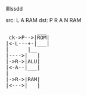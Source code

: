 llllssdd

src: L A RAM
dst: P R A N RAM 



<pre>
          ___
 ck->P-->|ROM|
|<-L---+-|___|
|      |__
|---->|   |
|->R->|ALU|   
|<-A--|___|
|
|->R->|RAM|
|<--->|   |

</pre>
